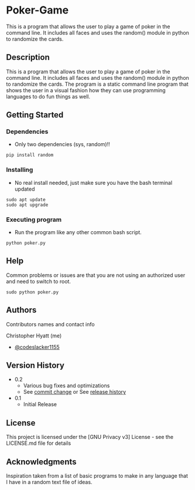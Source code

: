 # Poker-Game
This is a program that allows the user to play a game of poker in the command line. It includes all faces and uses the random() module in python to randomize the cards.

## Description

This is a program that allows the user to play a game of poker in the command line. It includes all faces and uses the random() module in python to randomize the cards. The program is a static command line program that shows the user in a visual fashion how they can use programming languages to do fun things as well.

## Getting Started

### Dependencies

* Only two dependencies (sys, random)!!
```
pip install random
```

### Installing

* No real install needed, just make sure you have the bash terminal updated
```
sudo apt update
sudo apt upgrade
```

### Executing program

* Run the program like any other common bash script.
```
python poker.py
```

## Help
Common problems or issues are that you are not using an authorized user and need to switch to root.
```
sudo python poker.py
```

## Authors

Contributors names and contact info

Christopher Hyatt (me)
* [@codeslacker1155](https://github.com/codeslacker1155)

## Version History

* 0.2
    * Various bug fixes and optimizations
    * See [commit change]() or See [release history]()
* 0.1
    * Initial Release

## License

This project is licensed under the [GNU Privacy v3] License - see the LICENSE.md file for details

## Acknowledgments

Inspiration taken from a list of basic programs to make in any language that I have in a random text file of ideas.
